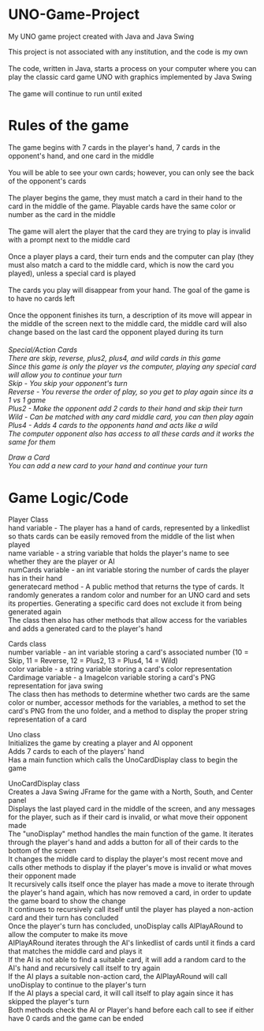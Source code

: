 # UNO-Game-Project
My UNO game project created with Java and Java Swing

This project is not associated with any institution, and the code is my own <br />
<br />
The code, written in Java, starts a process on your computer where you can play the classic card game UNO with graphics implemented by Java Swing <br />
<br />
The game will continue to run until exited <br />

# Rules of the game
The game begins with 7 cards in the player's hand, 7 cards in the opponent's hand, and one card in the middle <br />
<br />
You will be able to see your own cards; however, you can only see the back of the opponent's cards <br />
<br />
The player begins the game, they must match a card in their hand to the card in the middle of the game. Playable cards have the same color or number as the card in the middle <br />
<br />
The game will alert the player that the card they are trying to play is invalid with a prompt next to the middle card <br />
<br />
Once a player plays a card, their turn ends and the computer can play (they must also match a card to the middle card, which is now the card you played), unless a special card is played <br />
<br />
The cards you play will disappear from your hand. The goal of the game is to have no cards left <br />
<br />
Once the opponent finishes its turn, a description of its move will appear in the middle of the screen next to the middle card, the middle card will also change based on the last card the opponent played during its turn <br />

<h6> Special/Action Cards <br />
There are skip, reverse, plus2, plus4, and wild cards in this game <br />
Since this game is only the player vs the computer, playing any special card will allow you to continue your turn <br />
Skip - You skip your opponent's turn <br />
Reverse - You reverse the order of play, so you get to play again since its a 1 vs 1 game <br />
Plus2 - Make the opponent add 2 cards to their hand and skip their turn <br />
Wild - Can be matched with any card middle card, you can then play again <br />
Plus4 - Adds 4 cards to the opponents hand and acts like a wild <br />
The computer opponent also has access to all these cards and it works the same for them <br />

Draw a Card <br />
You can add a new card to your hand and continue your turn <br />

# Game Logic/Code
Player Class <br />
hand variable - The player has a hand of cards, represented by a linkedlist so thats cards can be easily removed from the middle of the list when played <br />
name variable - a string variable that holds the player's name to see whether they are the player or AI <br />
numCards variable - an int variable storing the number of cards the player has in their hand <br />
generatecard method - A public method that returns the type of cards. It randomly generates a random color and number for an UNO card and sets its properties. Generating a specific card does not exclude it from being generated again <br />
The class then also has other methods that allow access for the variables and adds a generated card to the player's hand <br />

Cards class <br />
number variable - an int variable storing a card's associated number (10 = Skip, 11 = Reverse, 12 = Plus2, 13 = Plus4, 14 = Wild) <br />
color variable - a string variable storing a card's color representation <br />
Cardimage variable - a ImageIcon variable storing a card's PNG representation for java swing <br />
The class then has methods to determine whether two cards are the same color or number, accessor methods for the variables, a method to set the card's PNG from the uno folder, and a method to display the proper string representation of a card <br />

Uno class <br />
Initializes the game by creating a player and AI opponent <br />
Adds 7 cards to each of the players' hand <br />
Has a main function which calls the UnoCardDisplay class to begin the game <br />

UnoCardDisplay class <br />
Creates a Java Swing JFrame for the game with a North, South, and Center panel <br />
Displays the last played card in the middle of the screen, and any messages for the player, such as if their card is invalid, or what move their opponent made <br />
The "unoDisplay" method handles the main function of the game. It iterates through the player's hand and adds a button for all of their cards to the bottom of the screen <br />
It changes the middle card to display the player's most recent move and calls other methods to display if the player's move is invalid or what moves their opponent made <br />
It recursively calls itself once the player has made a move to iterate through the player's hand again, which has now removed a card, in order to update the game board to show the change <br />
It continues to recursively call itself until the player has played a non-action card and their turn has concluded <br />
Once the player's turn has concluded, unoDisplay calls AIPlayARound to allow the computer to make its move <br />
AIPlayARound iterates through the AI's linkedlist of cards until it finds a card that matches the middle card and plays it <br />
If the AI is not able to find a suitable card, it will add a random card to the AI's hand and recursively call itself to try again <br />
If the AI plays a suitable non-action card, the AIPlayARound will call unoDisplay to continue to the player's turn <br />
If the AI plays a special card, it will call itself to play again since it has skipped the player's turn <br />
Both methods check the AI or Player's hand before each call to see if either have 0 cards and the game can be ended <br />
